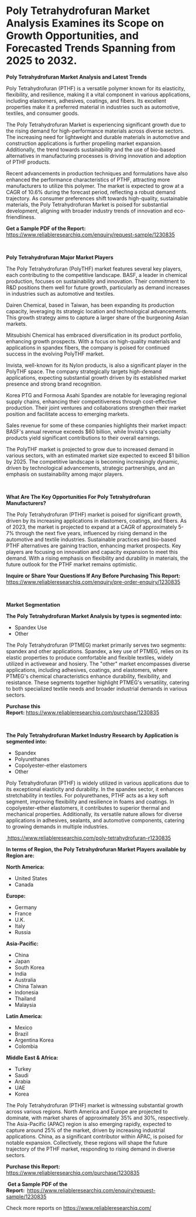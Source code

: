 <p><h1>Poly Tetrahydrofuran Market Analysis Examines its Scope on Growth Opportunities, and Forecasted Trends Spanning from 2025 to 2032.</h1></p><p><strong>Poly Tetrahydrofuran Market Analysis and Latest Trends</strong></p>
<p><p>Poly Tetrahydrofuran (PTHF) is a versatile polymer known for its elasticity, flexibility, and resilience, making it a vital component in various applications, including elastomers, adhesives, coatings, and fibers. Its excellent properties make it a preferred material in industries such as automotive, textiles, and consumer goods. </p><p>The Poly Tetrahydrofuran Market is experiencing significant growth due to the rising demand for high-performance materials across diverse sectors. The increasing need for lightweight and durable materials in automotive and construction applications is further propelling market expansion. Additionally, the trend towards sustainability and the use of bio-based alternatives in manufacturing processes is driving innovation and adoption of PTHF products.</p><p>Recent advancements in production techniques and formulations have also enhanced the performance characteristics of PTHF, attracting more manufacturers to utilize this polymer. The market is expected to grow at a CAGR of 10.6% during the forecast period, reflecting a robust demand trajectory. As consumer preferences shift towards high-quality, sustainable materials, the Poly Tetrahydrofuran Market is poised for substantial development, aligning with broader industry trends of innovation and eco-friendliness.</p></p>
<p><strong>Get a Sample PDF of the Report:&nbsp;</strong> <a href="https://www.reliableresearchiq.com/enquiry/request-sample/1230835?utm_campaign=3441&utm_medium=2&utm_source=Github&utm_content=ia&utm_term=01042025&utm_id=poly-tetrahydrofuran">https://www.reliableresearchiq.com/enquiry/request-sample/1230835</a></p>
<p>&nbsp;</p>
<p><strong>Poly Tetrahydrofuran Major Market Players</strong></p>
<p><p>The Poly Tetrahydrofuran (PolyTHF) market features several key players, each contributing to the competitive landscape. BASF, a leader in chemical production, focuses on sustainability and innovation. Their commitment to R&D positions them well for future growth, particularly as demand increases in industries such as automotive and textiles.</p><p>Dairen Chemical, based in Taiwan, has been expanding its production capacity, leveraging its strategic location and technological advancements. This growth strategy aims to capture a larger share of the burgeoning Asian markets.</p><p>Mitsubishi Chemical has embraced diversification in its product portfolio, enhancing growth prospects. With a focus on high-quality materials and applications in spandex fibers, the company is poised for continued success in the evolving PolyTHF market.</p><p>Invista, well-known for its Nylon products, is also a significant player in the PolyTHF space. The company strategically targets high-demand applications, expecting substantial growth driven by its established market presence and strong brand recognition.</p><p>Korea PTG and Formosa Asahi Spandex are notable for leveraging regional supply chains, enhancing their competitiveness through cost-effective production. Their joint ventures and collaborations strengthen their market position and facilitate access to emerging markets.</p><p>Sales revenue for some of these companies highlights their market impact: BASF's annual revenue exceeds $60 billion, while Invista's specialty products yield significant contributions to their overall earnings.</p><p>The PolyTHF market is projected to grow due to increased demand in various sectors, with an estimated market size expected to exceed $1 billion by 2025. The competitive landscape is becoming increasingly dynamic, driven by technological advancements, strategic partnerships, and an emphasis on sustainability among major players.</p></p>
<p>&nbsp;</p>
<p><strong>What Are The Key Opportunities For Poly Tetrahydrofuran Manufacturers?</strong></p>
<p><p>The Poly Tetrahydrofuran (PTHF) market is poised for significant growth, driven by its increasing applications in elastomers, coatings, and fibers. As of 2023, the market is projected to expand at a CAGR of approximately 5-7% through the next five years, influenced by rising demand in the automotive and textile industries. Sustainable practices and bio-based PTHF alternatives are gaining traction, enhancing market prospects. Key players are focusing on innovation and capacity expansion to meet this demand. With a rising emphasis on flexibility and durability in materials, the future outlook for the PTHF market remains optimistic.</p></p>
<p><strong>Inquire or Share Your Questions If Any Before Purchasing This Report:</strong> <a href="https://www.reliableresearchiq.com/enquiry/pre-order-enquiry/1230835?utm_campaign=3441&utm_medium=2&utm_source=Github&utm_content=ia&utm_term=01042025&utm_id=poly-tetrahydrofuran">https://www.reliableresearchiq.com/enquiry/pre-order-enquiry/1230835</a></p>
<p>&nbsp;</p>
<p><strong>Market Segmentation</strong></p>
<p><strong>The Poly Tetrahydrofuran Market Analysis by types is segmented into:</strong></p>
<p><ul><li>Spandex Use</li><li>Other</li></ul></p>
<p><p>The Poly Tetrahydrofuran (PTMEG) market primarily serves two segments: spandex and other applications. Spandex, a key use of PTMEG, relies on its elastic properties to produce comfortable and flexible textiles, widely utilized in activewear and hosiery. The "other" market encompasses diverse applications, including adhesives, coatings, and elastomers, where PTMEG's chemical characteristics enhance durability, flexibility, and resistance. These segments together highlight PTMEG's versatility, catering to both specialized textile needs and broader industrial demands in various sectors.</p></p>
<p><strong>Purchase this Report:&nbsp;</strong><a href="https://www.reliableresearchiq.com/purchase/1230835?utm_campaign=3441&utm_medium=2&utm_source=Github&utm_content=ia&utm_term=01042025&utm_id=poly-tetrahydrofuran">https://www.reliableresearchiq.com/purchase/1230835</a></p>
<p>&nbsp;</p>
<p><strong>The Poly Tetrahydrofuran Market Industry Research by Application is segmented into:</strong></p>
<p><ul><li>Spandex</li><li>Polyurethanes</li><li>Copolyester-ether elastomers</li><li>Other</li></ul></p>
<p><p>Poly Tetrahydrofuran (PTHF) is widely utilized in various applications due to its exceptional elasticity and durability. In the spandex sector, it enhances stretchability in textiles. For polyurethanes, PTHF acts as a key soft segment, improving flexibility and resilience in foams and coatings. In copolyester-ether elastomers, it contributes to superior thermal and mechanical properties. Additionally, its versatile nature allows for diverse applications in adhesives, sealants, and automotive components, catering to growing demands in multiple industries.</p></p>
<p><a href="https://www.reliableresearchiq.com/poly-tetrahydrofuran-r1230835?utm_campaign=3441&utm_medium=2&utm_source=Github&utm_content=ia&utm_term=01042025&utm_id=poly-tetrahydrofuran">&nbsp;https://www.reliableresearchiq.com/poly-tetrahydrofuran-r1230835</a></p>
<p><strong>In terms of Region, the Poly Tetrahydrofuran Market Players available by Region are:</strong></p>
<p>
    <p> <strong> North America: </strong>
        <ul>
            <li>United States</li>
            <li>Canada</li>
        </ul>
        </p> 
    <p> <strong> Europe: </strong>
        <ul>
            <li>Germany</li>
            <li>France</li>
            <li>U.K.</li>
            <li>Italy</li>
            <li>Russia</li>
        </ul>
        </p> 
    <p> <strong> Asia-Pacific: </strong>
        <ul>
            <li>China</li>
            <li>Japan</li>
            <li>South Korea</li>
            <li>India</li>
            <li>Australia</li>
            <li>China Taiwan</li>
            <li>Indonesia</li>
            <li>Thailand</li>
            <li>Malaysia</li>
        </ul>
        </p> 
    <p> <strong> Latin America: </strong>
        <ul>
            <li>Mexico</li>
            <li>Brazil</li>
            <li>Argentina Korea</li>
            <li>Colombia</li>
        </ul>
        </p> 
    <p> <strong> Middle East & Africa: </strong>
        <ul>
            <li>Turkey</li>
            <li>Saudi</li>
            <li>Arabia</li>
            <li>UAE</li>
            <li>Korea</li>
        </ul>
    </p>
    </p>
<p><p>The Poly Tetrahydrofuran (PTHF) market is witnessing substantial growth across various regions. North America and Europe are projected to dominate, with market shares of approximately 35% and 30%, respectively. The Asia-Pacific (APAC) region is also emerging rapidly, expected to capture around 25% of the market, driven by increasing industrial applications. China, as a significant contributor within APAC, is poised for notable expansion. Collectively, these regions will shape the future trajectory of the PTHF market, responding to rising demand in diverse sectors.</p></p>
<p><strong>Purchase this Report: </strong><a href="https://www.reliableresearchiq.com/purchase/1230835?utm_campaign=3441&utm_medium=2&utm_source=Github&utm_content=ia&utm_term=01042025&utm_id=poly-tetrahydrofuran">https://www.reliableresearchiq.com/purchase/1230835</a></p>
<p>&nbsp;<strong>Get a Sample PDF of the Report:&nbsp;&nbsp;</strong><a href="https://www.reliableresearchiq.com/enquiry/request-sample/1230835?utm_campaign=3441&utm_medium=2&utm_source=Github&utm_content=ia&utm_term=01042025&utm_id=poly-tetrahydrofuran">https://www.reliableresearchiq.com/enquiry/request-sample/1230835</a></p>
<p><strong></strong></p>
<p>Check more reports on <a href="https://www.reliableresearchiq.com/?utm_campaign=3441&utm_medium=2&utm_source=Github&utm_content=ia&utm_term=01042025&utm_id=poly-tetrahydrofuran">https://www.reliableresearchiq.com/</a></p>